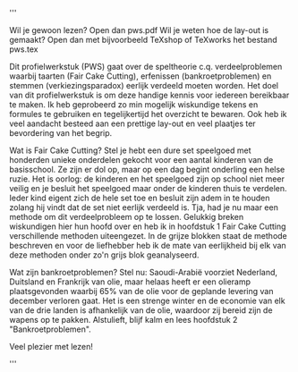 '''

Wil je gewoon lezen? Open dan pws.pdf
Wil je weten hoe de lay-out is gemaakt? Open dan met bijvoorbeeld TeXshop of TeXworks het bestand pws.tex


Dit profielwerkstuk (PWS) gaat over de speltheorie c.q. verdeelproblemen waarbij taarten (Fair Cake Cutting), erfenissen (bankroetproblemen) en stemmen (verkiezingsparadox) eerlijk verdeeld moeten worden. Het doel van dit profielwerkstuk is om deze handige kennis voor iedereen bereikbaar te maken. Ik heb geprobeerd zo min mogelijk wiskundige tekens en formules te gebruiken en tegelijkertijd het overzicht te bewaren. Ook heb ik veel aandacht besteed aan een prettige lay-out en veel plaatjes ter bevordering van het begrip. 

Wat is Fair Cake Cutting? Stel je hebt een dure set speelgoed met honderden unieke onderdelen gekocht voor een aantal kinderen van de basisschool. Ze zijn er dol op, maar op een dag begint onderling een helse ruzie. Het is oorlog: de kinderen en het speelgoed zijn op school niet meer veilig en je besluit het speelgoed maar onder de kinderen thuis te verdelen. Ieder kind eigent zich de hele set toe en besluit zijn adem in te houden zolang hij vindt dat de set niet eerlijk verdeeld is. Tja, had je nu maar een methode om dit verdeelprobleem op te lossen. Gelukkig breken wiskundigen hier hun hoofd over en heb ik in hoofdstuk 1 Fair Cake Cutting verschillende methoden uiteengezet. In de grijze blokken staat de methode beschreven en voor de liefhebber heb ik de mate van eerlijkheid bij elk van deze methoden onder zo'n grijs blok geanalyseerd.

Wat zijn bankroetproblemen? Stel nu: Saoudi-Arabië voorziet Nederland, Duitsland en Frankrijk van olie, maar helaas heeft er een olieramp plaatsgevonden waarbij 65% van de olie voor de geplande levering van december verloren gaat. Het is een strenge winter en de economie van elk van de drie landen is afhankelijk van de olie, waardoor zij bereid zijn de wapens op te pakken. Alstulieft, blijf kalm en lees hoofdstuk 2 "Bankroetproblemen".

Veel plezier met lezen!

'''
